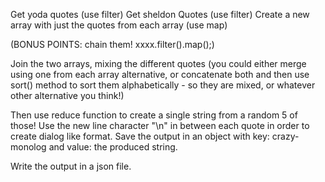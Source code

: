 Get yoda quotes (use filter)
Get sheldon Quotes (use filter)
Create a new array with just the quotes from each array (use map)

(BONUS POINTS: chain them! xxxx.filter().map();)

Join the two arrays, mixing the different quotes (you could either merge using one from each array alternative, or concatenate both and then use sort() method to sort them alphabetically - so they are mixed, or whatever other alternative you think!)

Then use reduce function to create a single string from a random 5 of those! Use the new line character "\n" in between each quote in order to create dialog like format. Save the output in an object with key: crazy-monolog and value: the produced string.

Write the output in a json file.


